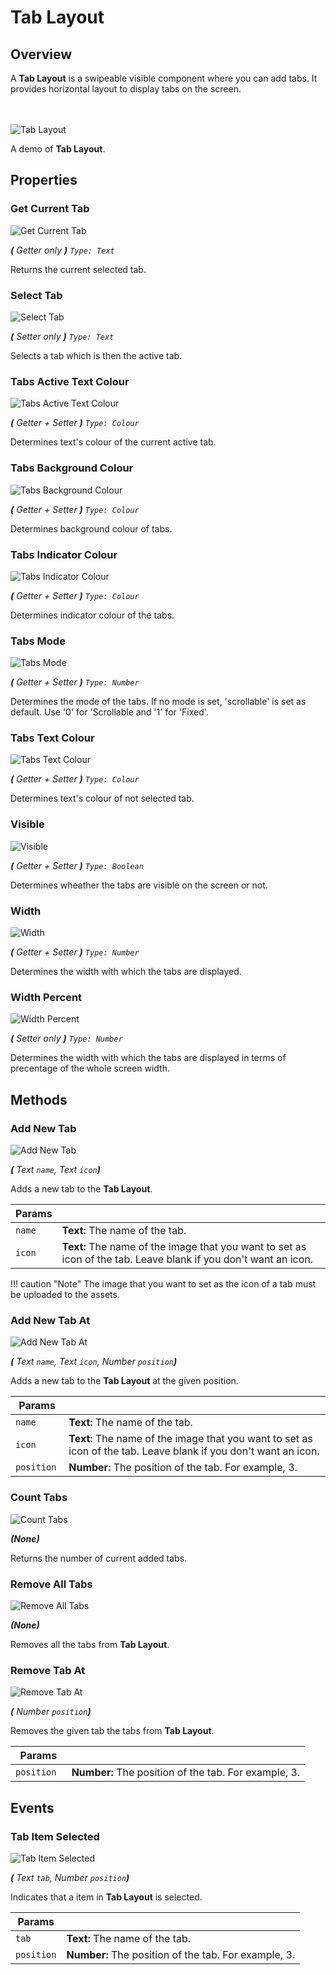 # Tab Layout

## Overview
A **Tab Layout** is a swipeable visible component where you can add tabs. It provides horizontal layout to display tabs on the screen.

<br><br>
![Tab Layout](/assets/images/components/user-interface/tab-layout/TabLayout.gif)

A demo of **Tab Layout**.


## Properties

### Get Current Tab

![Get Current Tab](/assets/images/components/user-interface/tab-layout/p_getcurrenttab.jpg)

_**\(** Getter only **\)**
`Type: Text`_

Returns the current selected tab.


### Select Tab

![Select Tab](/assets/images/components/user-interface/tab-layout/p_selecttab.jpg)

_**\(** Setter only **\)**
`Type: Text`_

Selects a tab which is then the active tab.


### Tabs Active Text Colour

![Tabs Active Text Colour](/assets/images/components/user-interface/tab-layout/p_activetabtextcolor.jpg)

_**\(** Getter + Setter **\)**
`Type: Colour`_

Determines text's colour of the current active tab.


### Tabs Background Colour

![Tabs Background Colour](/assets/images/components/user-interface/tab-layout/p_tabsbackgroundcolor.jpg)

_**\(** Getter + Setter **\)**
`Type: Colour`_

Determines background colour of tabs.


### Tabs Indicator Colour

![Tabs Indicator Colour](/assets/images/components/user-interface/tab-layout/p_tabindicatorcolor.jpg)

_**\(** Getter + Setter **\)**
`Type: Colour`_

Determines indicator colour of the tabs.


### Tabs Mode

![Tabs Mode](/assets/images/components/user-interface/tab-layout/p_tabsmode.jpg)

_**\(** Getter + Setter **\)**
`Type: Number`_

Determines the mode of the tabs. If no mode is set, 'scrollable' is set as default. Use '0' for 'Scrollable and '1' for 'Fixed'.


### Tabs Text Colour

![Tabs Text Colour](/assets/images/components/user-interface/tab-layout/p_tabstextcolor.jpg)

_**\(** Getter + Setter **\)**
`Type: Colour`_

Determines text's colour of not selected tab.


### Visible

![Visible](/assets/images/components/user-interface/tab-layout/p_visible.jpg)

_**\(** Getter + Setter **\)**
`Type: Boolean`_

Determines wheather the tabs are visible on the screen or not.


### Width

![Width](/assets/images/components/user-interface/tab-layout/p_width.jpg)

_**\(** Getter + Setter **\)**
`Type: Number`_

Determines the width with which the tabs are displayed.


### Width Percent

![Width Percent](/assets/images/components/user-interface/tab-layout/p_widthpercent.jpg)

_**\(** Setter only **\)**
`Type: Number`_

Determines the width with which the tabs are displayed in terms of precentage of the whole screen width.


## Methods

### Add New Tab

![Add New Tab](/assets/images/components/user-interface/tab-layout/m_addnewtab.jpg)

_**\(** Text `name`, Text `icon`**\)**_

Adds a new tab to the **Tab Layout**.

Params               | []()
-------------------- | ------------
`name `              | **Text:** The name of the tab.
`icon `              | **Text:** The name of the image that you want to set as icon of the tab. Leave blank if you don't want an icon.

!!! caution "Note"
    The image that you want to set as the icon of a tab must be uploaded to the assets.


### Add New Tab At

![Add New Tab At](/assets/images/components/user-interface/tab-layout/m_addnewtabat.jpg)

_**\(** Text `name`, Text `icon`, Number `position`**\)**_

Adds a new tab to the **Tab Layout** at the given position.

Params               | []()
-------------------- | ------------
`name `              | **Text:** The name of the tab.
`icon `              | **Text:** The name of the image that you want to set as icon of the tab. Leave blank if you don't want an icon.
`position `          | **Number:** The position of the tab. For example, 3.


### Count Tabs

![Count Tabs](/assets/images/components/user-interface/tab-layout/m_counttabs.jpg)

_**\(**None**\)**_

Returns the number of current added tabs.


### Remove All Tabs

![Remove All Tabs](/assets/images/components/user-interface/tab-layout/m_removealltabs.jpg)

_**\(**None**\)**_

Removes all the tabs from **Tab Layout**.


### Remove Tab At

![Remove Tab At](/assets/images/components/user-interface/tab-layout/m_removetabat.jpg)

_**\(** Number `position`**\)**_

Removes the given tab the tabs from **Tab Layout**.

Params               | []()
-------------------- | ------------
`position `          | **Number:** The position of the tab. For example, 3.


## Events

### Tab Item Selected

![Tab Item Selected](/assets/images/components/user-interface/tab-layout/e_tabitemselected.jpg)

_**\(** Text `tab`, Number `position`**\)**_

Indicates that a item in **Tab Layout** is selected.

Params               | []()
-------------------- | ------------
`tab`                | **Text:** The name of the tab.
`position`           | **Number:** The position of the tab. For example, 3.
